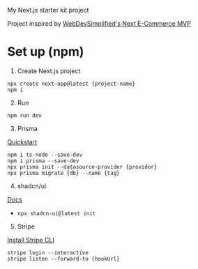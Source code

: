 My Next.js starter kit project

Project inspired by [WebDevSimplified's Next E-Commerce MVP](https://github.com/WebDevSimplified/next-js-ecommerce-mvp)

# Set up (npm)

1. Create Next.js project

```
npx create next-app@latest {project-name}
npm i
```

2. Run

```
npm run dev
```

3. Prisma

[Quickstart](https://www.prisma.io/docs/getting-started/quickstart)

```
npm i ts-node --save-dev
npm i prisma --save-dev
npx prisma init --datasource-provider {provider}
npx prisma migrate {db} --name {tag}
```

4. shadcn/ui

[Docs](https://ui.shadcn.com/docs/installation/next)

- `npx shadcn-ui@latest init`

5. Stripe

[Install Stripe CLI](https://docs.stripe.com/stripe-cli)

```
stripe login --interactive
stripe listen --forward-to {hookUrl}
```

